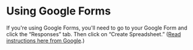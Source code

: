 # Using Google Forms

If you're using Google Forms, you'll need to go to your Google Form and click the “Responses” tab. Then click on “Create Spreadsheet.” \([Read instructions here from Google](https://support.google.com/docs/answer/2917686?hl=en).\)

